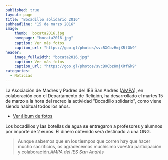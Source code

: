 ```yaml
---
published: true
layout: page
title: "Bocadillo solidario 2016"
subheadline: "15 de marzo 2016"
image:
    thumb:  bocata2016.jpg
    homepage: "bocata2016.jpg"
    caption: Ver más fotos
    caption_url: "https://goo.gl/photos/svcBXCbzHmjXRfGk9"
header:
    image_fullwidth: "bocata2016.jpg"
    caption: Ver más fotos
    caption_url: "https://goo.gl/photos/svcBXCbzHmjXRfGk9"
categories:
  - Noticias
---
```



La Asociación de Madres y Padres del IES San Andrés ([AMPA](/ampa/)), en colaboración con el Departamento de Religión, ha desarrollado el martes 15 de marzo a la hora del recreo la actividad "Bocadillo solidario", como viene siendo habitual todos los años.

* [Ver álbum de fotos](https://goo.gl/photos/svcBXCbzHmjXRfGk9)

Los bocadillos y las botellas de agua se entregaron a profesores y alumnos por importe de 2 euros. El dinero obtenido será destinado a una ONG.

> <span class="teaser">Aunque sabemos que en los tiempos que corren hay que hacer mucho sacrificios, os agradecemos muchisimo vuestra participación y colaboración.</span><cite>AMPA del IES San Andrés</cite>
